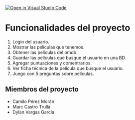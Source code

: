 [![Open in Visual Studio Code](https://classroom.github.com/assets/open-in-vscode-f059dc9a6f8d3a56e377f745f24479a46679e63a5d9fe6f495e02850cd0d8118.svg)](https://classroom.github.com/online_ide?assignment_repo_id=6494336&assignment_repo_type=AssignmentRepo)

# Funcionalidades del proyecto
1. Login del usuario.
2. Mostrar las películas que tenemos.
3. Obtener las películas del omdb.
4. Guardar las películas que busque el usuario en una BD.
5. Agregar puntuaciones y comentrarios.
6. Ver ficha técnica de la película que busque el usuario.
7. Juego con 5 preguntas sobre películas.

## Miembros del proyecto
* Camilo Pérez Morán
* Marc Castro Trullà
* Dylan Vargas García

